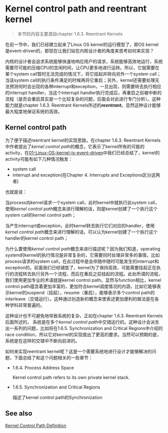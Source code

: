 # Kernel control path and reentrant kernel

> 本节的内容主要源自chapter 1.6.3. Reentrant Kernels

在前一节中，我们已经建立起来了Linux OS kernel的运行模型了，即OS kernel是event-driven的，那现在让我们站在内核设计者的角度来思考如何来实现？

内核的设计者会追求系统能够快速地响应用户的请求，系统能够高效地运行，系统需要尽可能的压缩CPU的空闲时间，让CPU更多地进行运转。所以，它就需要在某个system call暂时无法完成的情况下，将它挂起并转向另外一个system call；当该system call的执行条件满足的时候再将它重启；另外，kernel还需要处理无法预测何时会出现的各种interrupt和exception，一旦出现，则需要转去执行相应的interrupt handler，当这个interrupt handler执行完成后，再重启之前被中断的流程（是否会重启其实是一个比较复杂的问题，后面会对此进行专门分析）。这种能力就是chapter 1.6.3. Reentrant Kernels所述的***reentrant***。显然这种设计能够最大程度地保证系统的高效。

## Kernel control path

为了便于描述reentrant kernel的实现思路，在chapter 1.6.3. Reentrant Kernels中作者提出了*kernel control path*的概念，它表示了kernel所有的可能的activity，在[01-Linux-OS-kernel-is-event-driven](./01-Linux-OS-kernel-is-event-driven.md)中我们已经总结了，kernel的activity可能有如下几种情况触发：

- system call
- interrupt and exception(在Chapter 4. Interrupts and Exceptions区分这两者)

也就是说：

当process向kernel请求一个system call，此时kernel中就执行此system call，使用*kernel control path*概念来进行理解的话，则是kernel创建了一个执行这个system call的kernel control path；

当产生interrupt或exception，此时kernel转去执行它们对应的handler，使用*kernel control path*概念来进行理解的话，可以认为kernel创建了一个执行这个handler的kernel control path；

为什么要使用*kernel control path*概念来进行描述呢？因为我们知道，operating system的kernel的执行情况是非常复杂的，它需要同时处理非常多的事情，比如process请求的system call，在此过程中是会伴随中随时可能发生的interrupt和exception的。前面我们已经铺垫了，kernel为了保持高效，可能需要挂起正在执行的流程转去执行另外一个流程，而后在重启之前挂起的流程。此处所谓的流程，我们使用更加专业的术语就是kernel control path。显然与function相比，kernel control path蕴含着更加丰富的，更加符合kernel调度情况的内涵，比如它能够表示kernel的suspend（挂起），resume（重启），能够表示多个control path的interleave（交错运行）。这种通过创造新的概念来使表述更加便利的做法是在各种学科非常普遍的。



这种设计也不可避免地导致系统的复杂，正如在chapter 1.6.3. Reentrant Kernels后面所述的， 系统是在多个*kernel control path*中交错运行的。这种设计会派生出一系列的问题，比如将在1.6.5. Synchronization and Critical Regions中介绍的race condition，所以它对kernel的实现提出了更高的要求。当然可以预期的是，系统是在这样的交错中不断向前进的。

如何来实现reentrant kernel呢？这是一个需要系统地进行设计才能够解决的问题，下面总结了和这个问题相关的一些章节：

- 1.6.4. Process Address Space

  Kernel control path refers to its own private kernel stack.

- 1.6.5. Synchronization and Critical Regions

  描述了kernel control path的Synchronization



## See also

[Kernel Control Path Definition](http://www.linfo.org/kernel_control_path.html)



